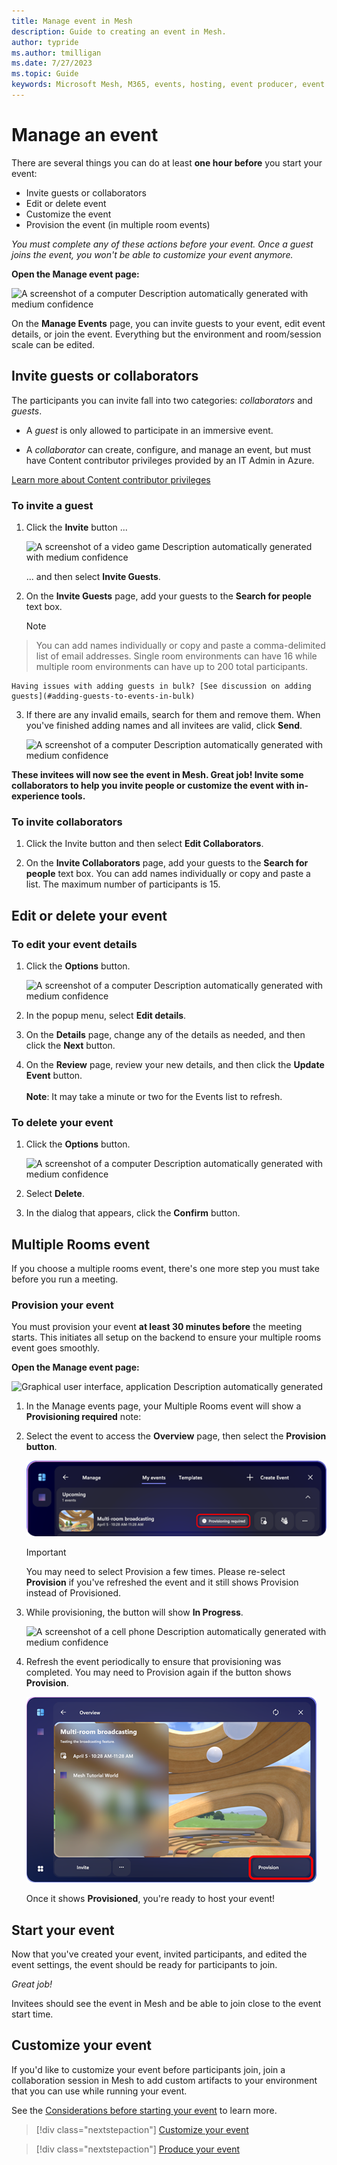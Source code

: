 ```yaml
---
title: Manage event in Mesh
description: Guide to creating an event in Mesh.
author: typride
ms.author: tmilligan
ms.date: 7/27/2023
ms.topic: Guide
keywords: Microsoft Mesh, M365, events, hosting, event producer, event organizer
---
```


# Manage an event

There are several things you can do at least **one hour before** you
start your event:

- Invite guests or collaborators
- Edit or delete event
- Customize the event
- Provision the event (in multiple room events)

*You must complete any of these actions before your event. Once a guest
joins the event, you won't be able to customize your event anymore.*

**Open the Manage event page:**

![A screenshot of a computer Description automatically generated with
medium confidence](../media/mesh-event-producer-guide/image013.png)

On the **Manage Events** page, you can invite guests to your event, edit
event details, or join the event. Everything but the environment and
room/session scale can be edited.

## Invite guests or collaborators

The participants you can invite fall into two categories:
*collaborators* and *guests*.

- A *guest* is only allowed to participate in an immersive event.

- A *collaborator* can create, configure, and manage an event, but
    must have Content contributor privileges provided by an IT Admin in
    Azure.

 [Learn more about Content contributor privileges](#content-contributor-permissions)

### To invite a guest

1. Click the **Invite** button ...

    ![A screenshot of a video game Description automatically generated
    with medium
    confidence](../media/mesh-event-producer-guide/image014.png)

    ... and then select **Invite Guests**.

2. On the **Invite Guests** page, add your guests to the **Search for
    people** text box.

    > [!NOTE]
    >
> You can add names individually or copy and paste a comma-delimited
> list of email addresses. Single room environments can have 16 while
> multiple room environments can have up to 200 total participants.

    Having issues with adding guests in bulk? [See discussion on adding guests](#adding-guests-to-events-in-bulk)

3. If there are any invalid emails, search for them and remove them.
    When you've finished adding names and all invitees are valid, click
    **Send**.

    ![A screenshot of a computer Description automatically generated
    with medium
    confidence](../media/mesh-event-producer-guide/image015.png)

**These invitees will now see the event in Mesh. Great job! Invite some
collaborators to help you invite people or customize the event with
in-experience tools.**

### To invite collaborators

1. Click the Invite button and then select **Edit Collaborators**.

2. On the **Invite Collaborators** page, add your guests to the
    **Search for people** text box. You can add names individually or
    copy and paste a list. The maximum number of participants is 15.

## Edit or delete your event

### To edit your event details

1. Click the **Options** button.

    ![A screenshot of a computer Description automatically generated
    with medium
    confidence](../media/mesh-event-producer-guide/image016.png)
2. In the popup menu, select **Edit details**.

3. On the **Details** page, change any of the details as needed, and
    then click the **Next** button.

4. On the **Review** page, review your new details, and then click the
    **Update Event** button.\
    \
    **Note**: It may take a minute or two for the Events list to
    refresh.

### To delete your event

1. Click the **Options** button.

    ![A screenshot of a computer Description automatically generated
    with medium
    confidence](../media/mesh-event-producer-guide/image016.png)
2. Select **Delete**.

3. In the dialog that appears, click the **Confirm** button.

## Multiple Rooms event

If you choose a multiple rooms event, there's one more step you must
take before you run a meeting.

### Provision your event

You must provision your event **at least 30 minutes before** the meeting
starts. This initiates all setup on the backend to ensure your multiple
rooms event goes smoothly.

**Open the Manage event page:**

![Graphical user interface, application Description automatically
 generated](../media/mesh-event-producer-guide/image018.png)

1. In the Manage events page, your Multiple Rooms event will show a
    **Provisioning required** note:

2. Select the event to access the **Overview** page, then select the **Provision button**.

    ![](../media/mesh-event-producer-guide/image019.png)

    > [!IMPORTANT] 
    > You may need to select Provision a few times. Please re-select **Provision** if you've refreshed the event and it still shows Provision instead of Provisioned.

3. While provisioning, the button will show **In Progress**.

    ![A screenshot of a cell phone Description automatically generated
    with medium
    confidence](../media/mesh-event-producer-guide/image021.png)

4. Refresh the event periodically to ensure that provisioning was
    completed. You may need to Provision again if the button shows
    **Provision**.

    ![](../media/mesh-event-producer-guide/image020.png)

    Once it shows **Provisioned**, you're ready to host your event!

## Start your event

Now that you've created your event, invited participants, and edited the
event settings, the event should be ready for participants to join.

*Great job!*

Invitees should see the event in Mesh and be able to join close to the
event start time.

## Customize your event

If you'd like to customize your event before participants join, join a collaboration session in Mesh to add custom artifacts to your environment that you can use while running your event.

See the [Considerations before starting your event](customize-event.md) to learn more.

   > [!div class="nextstepaction"]
   > [Customize your event](customize-event.md)

   > [!div class="nextstepaction"]
   > [Produce your event](produce-event.md)
